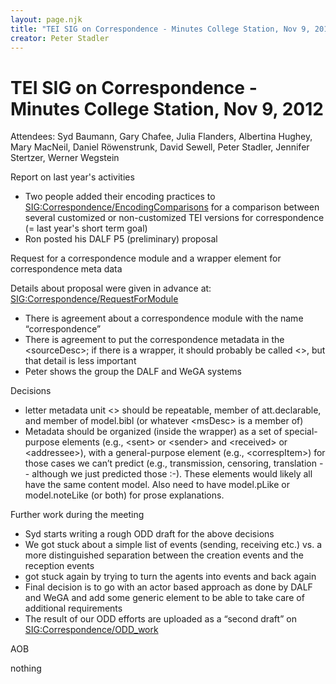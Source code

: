 ```yaml
---
layout: page.njk
title: "TEI SIG on Correspondence - Minutes College Station, Nov 9, 2012"
creator: Peter Stadler
---
```

# TEI SIG on Correspondence - Minutes College Station, Nov 9, 2012





Attendees: Syd Baumann, Gary Chafee, Julia Flanders, Albertina Hughey, Mary MacNeil,
 Daniel Röwenstrunk, David Sewell, Peter Stadler, Jennifer Stertzer, Werner Wegstein




 Report on last year's activities
 
 * Two people added their encoding practices to [SIG:Correspondence/EncodingComparisons](https://wiki.tei-c.org/index.php/SIG:Correspondence/EncodingComparisons) for a comparison between several customized or non\-customized TEI versions for correspondence
 (\= last year's short term goal)
* Ron posted his DALF P5 (preliminary) proposal




 Request for a correspondence module and a wrapper element for correspondence meta
 data
 
 Details about proposal were given in advance at: [SIG:Correspondence/RequestForModule](https://wiki.tei-c.org/index.php/SIG:Correspondence/RequestForModule)


* There is agreement about a correspondence module with the name “correspondence”
* There is agreement to put the correspondence metadata in the \<sourceDesc\>; if there
 is a wrapper, it should probably be called \<\>, but that detail is less important
* Peter shows the group the DALF and WeGA systems



 Decisions
 
 * letter metadata unit \<\> should be repeatable, member of att.declarable, and member
 of model.bibl (or whatever \<msDesc\> is a member of)
* Metadata should be organized (inside the wrapper) as a set of special\-purpose elements
 (e.g., \<sent\> or \<sender\> and \<received\> or \<addressee\>), with a general\-purpose element
 (e.g., \<correspItem\>) for those cases we can’t predict (e.g., transmission, censoring,
 translation \-\- although we just predicted those :\-). These elements would likely all
 have the same content model. Also need to have model.pLike or model.noteLike (or both)
 for prose explanations.




 Further work during the meeting
 
 * Syd starts writing a rough ODD draft for the above decisions
* We got stuck about a simple list of events (sending, receiving etc.) vs. a more distinguished
 separation between the creation events and the reception events
* got stuck again by trying to turn the agents into events and back again
* Final decision is to go with an actor based approach as done by DALF and WeGA and
 add some generic element to be able to take care of additional requirements
* The result of our ODD efforts are uploaded as a “second draft” on [SIG:Correspondence/ODD\_work](https://wiki.tei-c.org/index.php/SIG:Correspondence/ODD_work)




 
 AOB 
 
 nothing





